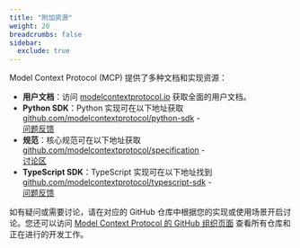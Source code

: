 ```yaml
---
title: "附加资源"
weight: 20
breadcrumbs: false
sidebar:
  exclude: true
---
```


Model Context Protocol (MCP) 提供了多种文档和实现资源：

- **用户文档**：访问 [modelcontextprotocol.io](https://modelcontextprotocol.io) 获取全面的用户文档。
- **Python SDK**：Python 实现可在以下地址获取  
  [github.com/modelcontextprotocol/python-sdk](https://github.com/modelcontextprotocol/python-sdk) -  
  [问题反馈](https://github.com/modelcontextprotocol/python-sdk/issues)
- **规范**：核心规范可在以下地址获取  
  [github.com/modelcontextprotocol/specification](https://github.com/modelcontextprotocol/specification) -  
  [讨论区](https://github.com/modelcontextprotocol/specification/discussions)
- **TypeScript SDK**：TypeScript 实现可在以下地址找到  
  [github.com/modelcontextprotocol/typescript-sdk](https://github.com/modelcontextprotocol/typescript-sdk) -  
  [问题反馈](https://github.com/modelcontextprotocol/typescript-sdk/issues)

如有疑问或需要讨论，请在对应的 GitHub 仓库中根据您的实现或使用场景开启讨论。您还可以访问 [Model Context Protocol 的 GitHub 组织页面](https://github.com/modelcontextprotocol) 查看所有仓库和正在进行的开发工作。